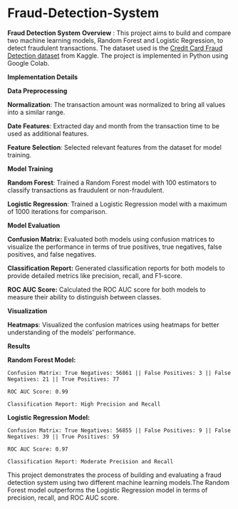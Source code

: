 # Fraud-Detection-System

**Fraud Detection System**
**Overview** : This project aims to build and compare two machine learning models, Random Forest and Logistic Regression, to detect fraudulent transactions. The dataset used is the [Credit Card Fraud Detection dataset](https://www.kaggle.com/mlg-ulb/creditcardfraud) from Kaggle. The project is implemented in Python using Google Colab.

**__Implementation Details__**

**Data Preprocessing**
 
  **Normalization**: The transaction amount was normalized to bring all values into a similar range.
 
  **Date Features**: Extracted day and month from the transaction time to be used as additional features.
  
  **Feature Selection**: Selected relevant features from the dataset for model training.

**Model Training**

  **Random Forest**: Trained a Random Forest model with 100 estimators to classify transactions as fraudulent or non-fraudulent.

  **Logistic Regression**: Trained a Logistic Regression model with a maximum of 1000 iterations for comparison.

**Model Evaluation**

  **Confusion Matrix:** Evaluated both models using confusion matrices to visualize the performance in terms of true positives, true negatives, false positives, and false negatives.
 
  **Classification Report:** Generated classification reports for both models to provide detailed metrics like precision, recall, and F1-score.
  
  **ROC AUC Score:** Calculated the ROC AUC score for both models to measure their ability to distinguish between classes.

**Visualization**

  **Heatmaps**: Visualized the confusion matrices using heatmaps for better understanding of the models' performance.

__**Results**__

**Random Forest Model:**
  
    Confusion Matrix: True Negatives: 56861 || False Positives: 3 || False Negatives: 21 || True Positives: 77

    ROC AUC Score: 0.99

    Classification Report: High Precision and Recall

  **Logistic Regression Model:**

    Confusion Matrix: True Negatives: 56855 || False Positives: 9 || False Negatives: 39 || True Positives: 59

    ROC AUC Score: 0.97

    Classification Report: Moderate Precision and Recall


This project demonstrates the process of building and evaluating a fraud detection system using two different machine learning models.The Random Forest model outperforms the Logistic Regression model in terms of precision, recall, and ROC AUC score.
